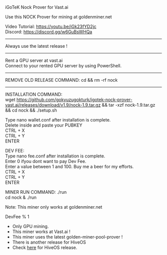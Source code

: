 iGoTeK Nock Prover for Vast.ai

Use this NOCK Prover for mining at goldenminer.net

Video Tutorial: https://youtu.be/iGk23fYD2jc  
Discord: https://discord.gg/w6GuBsWHQa

*****

Always use the latest release !

*****

Rent a GPU server at vast.ai  
Connect to your rented GPU server by using PowerShell.

*****

REMOVE OLD RELEASE COMMAND: 
cd && rm -rf nock

*****

INSTALLATION COMMAND:  
wget https://github.com/gokyuzugokturk/igotek-nock-prover-vast.ai/releases/download/v1.9/nock-1.9.tar.gz && tar -xzf nock-1.9.tar.gz && cd nock && ./setup.sh

Type nano wallet.conf after installation is complete.  
Delete inside and paste your PUBKEY  
CTRL + X  
CTRL + Y  
ENTER

DEV FEE:  
Type nano fee.conf after installation is complete.  
Enter 0 ifyou dont want to pay Dev Fee.  
Enter a value between 1 and 100. Buy me a beer for my efforts.  
CTRL + X  
CTRL + Y  
ENTER

MINER RUN COMMAND: 
./run  
cd nock & ./run

Note: This miner only works at goldenminer.net

DevFee % 1

* Only GPU mining.
* This miner works at Vast.ai !
* This miner uses the latest golden-miner-pool-prover !
* There is another release for HiveOS
* Check [here](https://github.com/gokyuzugokturk/igotek-nock-prover-hiveos) for HiveOS release.

